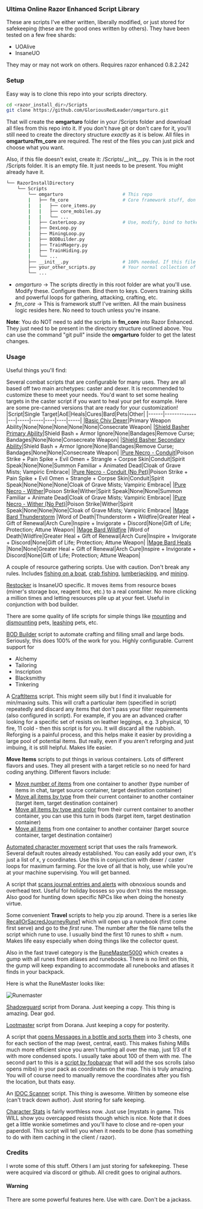 ### Ultima Online Razor Enhanced Script Library

These are scripts I've either written, liberally modified, or just stored for safekeeping (these are the good ones written by others). They have been tested on a few free shards:

* UOAlive
* InsaneUO

They may or may not work on others. Requires razor enhanced 0.8.2.242

### Setup

Easy way is to clone this repo into your scripts directory.

```bash
cd <razor_install_dir>/Scripts
git clone https://github.com/GloriousRedLeader/omgarturo.git
```

That will create the **omgarturo** folder in your /Scripts folder and download all files from this repo into it. If you don't have git or don't care for it, you'll still need to create the directory structure *exactly* as it is below. All files in **omgarturo/fm_core** are required. The rest of the files you can just pick and choose what you want.

Also, if this file doesn't exist, create it: /Scripts/\_\_init\_\_.py. This is in the root /Scripts folder. It is an empty file. It just needs to be present. You might already have it.

```bash
└── RazorInstallDirectory
    └── Scripts
        └── omgarturo                      # This repo
        |   ├── fm_core                    # Core framework stuff, don't touch. You need all of these.
        |   |   ├── core_items.py
        |   |   ├── core_mobiles.py
        |   |   └── ...
        |   ├── CasterLoop.py              # Use, modify, bind to hotkeys
        |   ├── DexLoop.py
        |   ├── MiningLoop.py
        |   ├── BODBuilder.py
        |   ├── TrainMagery.py
        |   ├── TrainHiding.py
        |   └── ...
        ├── __init__.py                    # 100% needed. If this file doesn't exist, create it. It is empty. 2 underscores on either side.
        ├── your_other_scripts.py          # Your normal collection of razor scripts
        └── ...
```

* *omgarturo* -> The scripts directly in this root folder are what you'll use. Modify these. Configure them. Bind them to keys. Covers training skills and powerful loops for gathering, attacking, crafting, etc.
* *fm_core* -> This is framework stuff I've written. All the main business logic resides here. No need to touch unless you're insane.

**Note**: You do NOT need to add the scripts in **fm_core** into Razor Enhanced. They just need to be present in the directory structure outlined above. You can use the command "git pull" inside the **omgarturo** folder to get the latest changes. 

### Usage

Useful things you'll find:

Several combat scripts that are configurable for many uses. They are all based off two main archetypes: caster and dexer. It is recommended to customize these to meet your needs. You'd want to set some healing targets in the caster script if you want to heal your pet for example. 
Here are some pre-canned versions that are ready for your customization!
|Script|Single Target|AoE|Heals|Cures|Bard|Pets|Other|
|------|-------------|---|-----|-----|----|----|-----|
|[Basic Chiv Dexer](https://github.com/GloriousRedLeader/omgarturo/blob/master/BasicChivDexerLoop.py)|Primary Weapon Ability|None|None|None|None|None|Consecrate Weapon|
|[Shield Basher Primary Ability](https://github.com/GloriousRedLeader/omgarturo/blob/master/BasherPrimaryLoop.py)|Shield Bash + Armor Ignore|None|Bandages|Remove Curse; Bandages|None|None|Consecreate Weapon|
|[Shield Basher Secondary Ability](https://github.com/GloriousRedLeader/omgarturo/blob/master/BasherSecondaryLoop.py)|Shield Bash + Armor Ignore|None|Bandages|Remove Curse; Bandages|None|None|Consecreate Weapon|
|[Pure Necro - Conduit](https://github.com/GloriousRedLeader/omgarturo/blob/master/PureNecroConduitLoop.py)|Poison Strike + Pain Spike + Evil Omen + Strangle + Corpse Skin|Conduit|Spirit Speak|None|None|Summon Familiar + Animated Dead|Cloak of Grave Mists; Vampiric Embrace|
|[Pure Necro - Conduit (No Pet)](https://github.com/GloriousRedLeader/omgarturo/blob/master/PureNecroConduitNoPetLoop.py)|Poison Strike + Pain Spike + Evil Omen + Strangle + Corpse Skin|Conduit|Spirit Speak|None|None|None|Cloak of Grave Mists; Vampiric Embrace|
|[Pure Necro - Wither](https://github.com/GloriousRedLeader/omgarturo/blob/master/PureNecroWitherLoop.py)|Poison Strike|Wither|Spirit Speak|None|None|Summon Familiar + Animate Dead|Cloak of Grave Mists; Vampiric Embrace|
|[Pure Necro - Wither (No Pet)](https://github.com/GloriousRedLeader/omgarturo/blob/master/PureNecroWitherLoop.py)|Poison Strike|Wither|Spirit Speak|None|None|None|Cloak of Grave Mists; Vampiric Embrace|
|[Mage Bard Thunderstorm](https://github.com/GloriousRedLeader/omgarturo/blob/master/MageBardThunderstormLoop.py) |Word of Death|Thunderstorm + Wildfire|Greater Heal + Gift of Renewal|Arch Cure|Inspire + Invigorate + Discord|None|Gift of Life; Protection; Attune Weapon|
|[Mage Bard Wildfire](https://github.com/GloriousRedLeader/omgarturo/blob/master/MageBardWildfireLoop.py) |Word of Death|Wildfire|Greater Heal + Gift of Renewal|Arch Cure|Inspire + Invigorate + Discord|None|Gift of Life; Protection; Attune Weapon|
|[Mage Bard Heals](https://github.com/GloriousRedLeader/omgarturo/blob/master/MageHealLoop.py) |None|None|Greater Heal + Gift of Renewal|Arch Cure|Inspire + Invigorate + Discord|None|Gift of Life; Protection; Attune Weapon|

A couple of resource gathering scripts. Use with caution. Don't break any rules. Includes [fishing on a boat](https://github.com/GloriousRedLeader/omgarturo/blob/master/FishLoopBoat.py), [crab fishing](https://github.com/GloriousRedLeader/omgarturo/blob/master/FishLoopCrab.py), [lumberjacking](https://github.com/GloriousRedLeader/omgarturo/blob/master/LumberjackingLoop.py), and [mining](https://github.com/GloriousRedLeader/omgarturo/blob/master/MiningLoop.py).

[Restocker](https://github.com/GloriousRedLeader/omgarturo/blob/master/Restocker.py) is InsaneUO specific. It moves items from resource boxes (miner's storage box, reagent box, etc.) to a real container. No more clicking a million times and letting resources pile up at your feet. Useful in conjunction with bod builder. 

There are some quality of life scripts for simple things like [mounting](https://github.com/GloriousRedLeader/omgarturo/blob/master/PetMount.py) and [dismounting](https://github.com/GloriousRedLeader/omgarturo/blob/master/PetDismount.py) pets, [leashing](https://github.com/GloriousRedLeader/omgarturo/blob/master/LeashPets.py) pets, etc.

[BOD Builder](https://github.com/GloriousRedLeader/omgarturo/blob/master/BODBuilder.py) script to automate crafting and filling small and large bods. Seriously, this does 100% of the work for you. Highly configurable. Current support for
* Alchemy
* Tailoring
* Inscription
* Blacksmithy
* Tinkering

A [CraftItems](https://github.com/GloriousRedLeader/omgarturo/blob/master/CraftItems.py) script. This might seem silly but I find it invaluable for min/maxing suits. This will craft a particular item (specified in script) repeatedly and discard any items that don't pass your filter requirements (also configured in script). For example, if you are an advanced crafter looking for a specific set of resists on leather leggings, e.g. 3 physical, 10 fire, 11 cold - then this script is for you. It will discard all the rubbish. Reforging is a painful process, and this helps make it easier by providing a large pool of potential items. But really, even if  you aren't reforging and just imbuing, it is still helpful. Makes life easier.

**Move Items** scripts to put things in various containers. Lots of different flavors and uses. They all present with a target reticle so no need for hard coding anything. Different flavors include:
* [Move number of items](https://github.com/GloriousRedLeader/omgarturo/blob/master/MoveNumberOfItems.py) from one container to another (type number of items in chat, target source container, target destination container)
* [Move all items by type](https://github.com/GloriousRedLeader/omgarturo/blob/master/MoveItemsByID.py) from their current container to another container (target item, target destination container)
* [Move all items by type and color](https://github.com/GloriousRedLeader/omgarturo/blob/master/MoveItemsByIDAndColor.py) from their current container to another container, you can use this turn in bods (target item, target destination container)
* [Move all items](https://github.com/GloriousRedLeader/omgarturo/blob/master/MoveAllItemsFromContainer.py) from one container to another container (target source container, target destination container)

[Automated character movement](https://github.com/GloriousRedLeader/omgarturo/blob/master/RailLoop.py) script that uses the rails framework. Several default routes already established. You can easily add your own, it's just a list of x, y coordinates. Use this in conjunction with dexer / caster loops for maximum farming. For the love of all that is holy, use while you're at your machine supervising. You will get banned.

A script that [scans journal entries and alerts](https://github.com/GloriousRedLeader/omgarturo/blob/master/JournalAlert.py) with obnoxious sounds and overhead text. Useful for holiday bosses so you don't miss the message. Also good for hunting down specific NPCs like when doing the honesty virtue.

Some convenient **Travel** scripts to help you zip around. There is a series like [RecallOrSacredJourneyRune1](https://github.com/GloriousRedLeader/omgarturo/blob/master/RecallOrSacredJourneyRune1.py) which will open up a runebook (first come first serve) and go to the *first* rune. The number after the file name tells the script which rune to use. I usually bind the first 10 runes to shift + num. Makes life easy especially when doing things like the collector quest. 

Also in the fast travel category is the [RuneMaster5000](https://github.com/GloriousRedLeader/omgarturo/blob/master/RuneMaster.py) which creates a gump with all runes from atlases and runebooks. There is no limit on this, the gump will keep expanding to accommodate all runebooks and atlases it finds in your backpack.

Here is what the RuneMaster looks like:

![Runemaster](misc/runemaster.jpg)

[Shadowguard](https://github.com/GloriousRedLeader/omgarturo/blob/master/Shadowguard2.cs) script from Dorana. Just keeping a copy. This thing is amazing. Dear god.

[Lootmaster](https://github.com/GloriousRedLeader/omgarturo/blob/master/Lootmaster-1-8-0.cs) script from Dorana. Just keeping a copy for posterity.

A script that [opens Messages in a bottle and sorts them](https://github.com/GloriousRedLeader/omgarturo/blob/master/MIBSorter.py) into 3 chests, one for each section of the map (west, central, east). This makes fishing MiBs much more efficient since you aren't hunting all over the map, just 1/3 of it with more condensed spots. I usually take about 100 of them with me. The second part to this is a [script by foobarvar](https://github.com/GloriousRedLeader/omgarturo/blob/master/SOSCharter.cs) that will add the sos scrolls (also opens mibs) in your pack as coordinates on the map. This is truly amazing. You will of course need to manually remove the coordinates after you fish the location, but thats easy.

An [IDOC Scanner](https://github.com/GloriousRedLeader/omgarturo/blob/master/IDOCAlert.py) script. This thing is awesome. Written by someone else (can't track down author). Just storing for safe keeping. 

[Character Stats](https://github.com/GloriousRedLeader/omgarturo/blob/master/CharacterStats.py) is fairly worthless now. Just use [mystats in game. This WILL show you overcapped resists though which is nice. Note that it does get a little wonkie sometimes and you'll have to close and re-open your paperdoll. This script will tell you when it needs to be done (has something to do with item caching in the client / razor).

### Credits

I wrote some of this stuff. Others I am just storing for safekeeping. These were acquired via discord or github. All credit goes to original authors.

#### Warning

There are some powerful features here. Use with care. Don't be a jackass.
